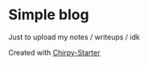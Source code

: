 # Simple blog

Just to upload my notes / writeups / idk

Created with [Chirpy-Starter](https://github.com/cotes2020/chirpy-starter)
